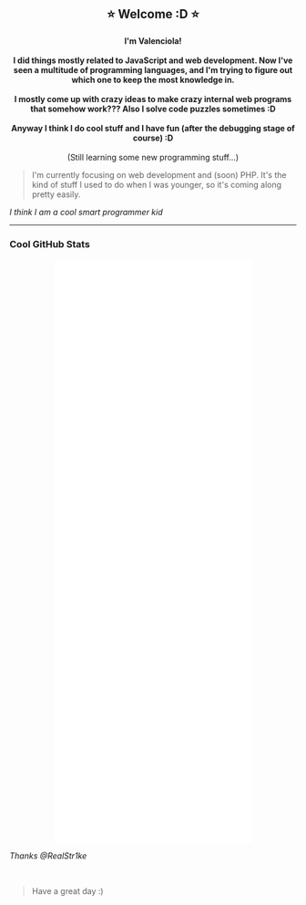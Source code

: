 <!---
Valenciola/Valenciola is a ✨ special ✨ repository because its `README.md` (this file) appears on your GitHub profile.
You can click the Preview link to take a look at your changes.
--->

<h2 align="center">⭐  Welcome :D  ⭐</h2>

<p align="center"><strong>
    I'm Valenciola!
    <br><br>
    I did things mostly related to JavaScript and web development. Now I've seen a multitude of programming languages, and I'm trying to figure out which one to keep the most knowledge in. 
    <br><br>
    I mostly come up with crazy ideas to make crazy internal web programs that somehow work??? Also I solve code puzzles sometimes :D
    <br><br>
    Anyway I think I do cool stuff and I have fun (after the debugging stage of course) :D
    <br><br>
</strong>
    (Still learning some new programming stuff...)
</p>

> I'm currently focusing on web development and (soon) PHP. It's the kind of stuff I used to do when I was younger, so it's coming along pretty easily.

*I think I am a cool smart programmer kid*

<hr>

### Cool GitHub Stats
<p align="center">
    <a href="https://metrics.lecoq.io/about/Valenciola">
        <img align="center" src="https://github.com/Valenciola/Valenciola/blob/main/assets/main.svg" />
    </a>
</p>
<!-- [![trophy](https://github-profile-trophy.vercel.app/?username=Valenciola&theme=flat&margin-w=10&row=1&no-frame=true&no-bg=true&title=Organizations,Stars,Followers,Commit,PullRequest,Repositories)](https://github.com/ryo-ma/github-profile-trophy) -->
<!-- ![Valenciola's GitHub stats](https://github-readme-stats.vercel.app/api?username=Valenciola&show_icons=true&theme=tokyonight&hide_border=true) -->

_Thanks @RealStr1ke_

<br>


> Have a great day :)

<br>
